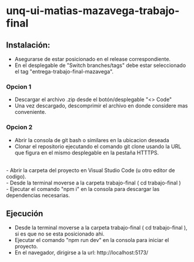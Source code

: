 # unq-ui-matias-mazavega-trabajo-final

## Instalación:
- Asegurarse de estar posicionado en el release correspondiente. <br>
- En el desplegable de "Switch branches/tags" debe estar seleccionado el tag "entrega-trabajo-final-mazavega".

### Opcion 1
- Descargar el archivo .zip desde el botón/desplegable "<> Code" <br>
- Una vez descargado, descomprimir el archivo en donde considere mas conveniente.

### Opcion 2
- Abrir la consola de git bash o similares en la ubicacion deseada <br>
- Clonar el repositorio ejecutando el comando git clone usando la URL que figura en el mismo desplegable en la pestaña HTTTPS. <br>

<br>
- Abrir la carpeta del proyecto en Visual Studio Code (u otro editor de codigo). <br>
- Desde la terminal moverse a la carpeta trabajo-final ( cd trabajo-final ) <br>
- Ejecutar el comando "npm i" en la consola para descargar las dependencias necesarias.

## Ejecución
- Desde la terminal moverse a la carpeta trabajo-final ( cd trabajo-final ), si es que no se esta posicionado ahi. <br>
- Ejecutar el comando "npm run dev" en la consola para iniciar el proyecto. <br>
- En el navegador, dirigirse a la url: http://localhost:5173/ 
